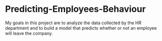 # Predicting-Employees-Behaviour

My goals in this project are to analyze the data collected by the HR department and to build a model that predicts whether or not an employee will leave the company.
